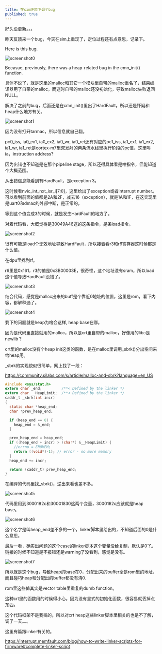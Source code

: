 ```yaml
---
title: 在sim环境下调个bug
published: true
---
```


好久没更新。。。

昨天反馈来一个bug，今天在sim上重现了，定位过程还有点意思，记录下。


Here is this bug.

![screenshot0](https://github.com/whensungoesdown/whensungoesdown.github.io/raw/main/_posts/2024-01-25-0.png)


Becasue, previously, there was a heap-related bug in the cmn_init() function.

具体不说了，就是这里的malloc和其它一个模块里自带的malloc重名了，结果编译器用了自带的malloc，而这时自带的malloc还没初始化，导致malloc失败返回NULL。

解决了之前的bug，后面还是在cmn_init()里出了HardFault，所以还是怀疑和heap什么地方有关。

 

![screenshot1](https://github.com/whensungoesdown/whensungoesdown.github.io/raw/main/_posts/2024-01-25-1.png)

因为没有打开tarmac，所以信息就自己翻。

pc0_iss, ia0_ex1, ia0_ex2, ia0_wr, ia0_ret还有对应的pc1_iss, ia1_ex1, ia1_ex2, ia1_wr, ia1_ret是cortex-m7里双发射的两条流水线里执行阶段的pc值，这里叫ia，instruction address?

因为出错也不知道是在那个pipeline stage，所以还得具体看是啥指令，但能知道个大概范围。

从出错信息能看到有HardFault，是exception 3。

这时候看nvic_int_nxt_isr_i[7:0]，这里给出了exception或者interrupt number。可以看到前面的值都是2A和2F，减去16（exception），就是1A和1F，在这实现里是uart0和dmac的外部中断，是正常的。

等到这个值变成3的时候，就是发生HardFault的地方了。

对着代码看，大概觉得是30049A46这的这条指令，是条load指令。


![screenshot2](https://github.com/whensungoesdown/whensungoesdown.github.io/raw/main/_posts/2024-01-25-2.png)

很有可能是load个无效地址导致HardFault，所以接着看r3和r6寄存器这时候都是什么值。

在dpu里找到rf。

r6里是0x161，r3的值是0x3B00003E，很奇怪，这个地址没有sram，所以load这个值导致HardFault没错了。


![screenshot3](https://github.com/whensungoesdown/whensungoesdown.github.io/raw/main/_posts/2024-01-25-3.png)

结合代码，感觉是malloc出来的buff是个靠近0地址的位置，这里是rom，看下内容，都解释通了。


![screenshot4](https://github.com/whensungoesdown/whensungoesdown.github.io/raw/main/_posts/2024-01-25-4.png)


剩下的问题就是heap为啥会这样, heap base在哪。

因为是代码里直接就用的malloc，所以是crt里自带的malloc，好像用的libc是newlib？

crt里的malloc没有个heap init这类的函数，是在malloc里调用_sbrk()分出空间来给heap用。

_sbrk的实现貌似很简单，网上找了一段：

https://community.silabs.com/s/article/malloc-and-sbrk?language=en_US


`````c
#include <sys/stat.h>
extern char _end;         /**< Defined by the linker */
extern char __HeapLimit;  /**< Defined by the linker */
caddr_t _sbrk(int incr)
{
  static char *heap_end;
  char *prev_heap_end;

  if (heap_end == 0) {
    heap_end = &_end;
  }

  prev_heap_end = heap_end;
  if ((heap_end + incr) > (char*) &__HeapLimit) {
    //errno = ENOMEM;
    return ((void*)-1); // error - no more memory
  }
  heap_end += incr;

  return (caddr_t) prev_heap_end;
}
`````

在编译的代码里找_sbrk()，逆出来看也差不多。



![screenshot5](https://github.com/whensungoesdown/whensungoesdown.github.io/raw/main/_posts/2024-01-25-5.png)



代码里用到3000182c和30001830这两个变量，3000182c应该就是heap base。


![screenshot6](https://github.com/whensungoesdown/whensungoesdown.github.io/raw/main/_posts/2024-01-25-6.png)

这个名字是叫heap_end差不多的一个，linker脚本里给出的，不知道后面的0是什么意思。

最后一看，确实出问题的这个case的linker脚本这个变量没给复制，默认是0了。链接的时候不知道是不报错还是warning了没看到，感觉是没有。

![screenshot7](https://github.com/whensungoesdown/whensungoesdown.github.io/raw/main/_posts/2024-01-25-7.png)

所以就是这个bug，导致heap的base在0，分配出来的buffer全是rom里的地址，而且碰巧heap和分配出的buffer都没有清0.

rom里这些值其实是vector table里重复的dumb function。


这种crt里的函数用的时候得小心，因为没有显式的初始化函数，很容易就丢掉点东西。

这个代码框架不是我搞的，所以对crt heap这些linker脚本里相关的也是不了解，调了一天。。。


这里有篇跟linker有关的。

https://interrupt.memfault.com/blog/how-to-write-linker-scripts-for-firmware#complete-linker-script


